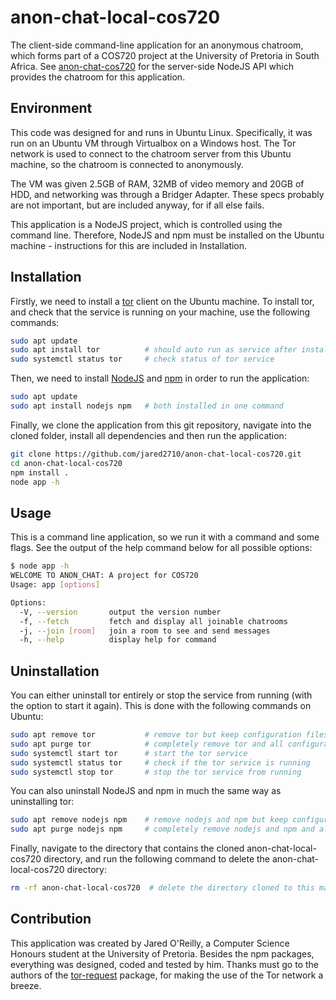 # anon-chat-local-cos720
The client-side command-line application for an anonymous chatroom, which forms part of a COS720 project at the University of Pretoria in South Africa. See [anon-chat-cos720](https://github.com/jared2710/anon-chat-cos720/) for the server-side NodeJS API which provides the chatroom for this application.

## Environment
This code was designed for and runs in Ubuntu Linux. Specifically, it was run on an Ubuntu VM through Virtualbox on a Windows host. The Tor network is used to connect to the chatroom server from this Ubuntu machine, so the chatroom is connected to anonymously.

The VM was given 2.5GB of RAM, 32MB of video memory and 20GB of HDD, and networking was through a Bridger Adapter. These specs probably are not important, but are included anyway, for if all else fails.

This application is a NodeJS project, which is controlled using the command line. Therefore, NodeJS and npm must be installed on the Ubuntu machine - instructions for this are included in Installation.

## Installation

Firstly, we need to install a [tor](https://2019.www.torproject.org/docs/debian.html.en) client on the Ubuntu machine. To install tor, and check that the service is running on your machine, use the following commands:

```bash
sudo apt update
sudo apt install tor          # should auto run as service after install
sudo systemctl status tor     # check status of tor service
```

Then, we need to install [NodeJS](https://nodejs.org/) and [npm](https://www.npmjs.com/) in order to run the application:

```bash
sudo apt update
sudo apt install nodejs npm   # both installed in one command
```

Finally, we clone the application from this git repository, navigate into the cloned folder, install all dependencies and then run the application:

```bash
git clone https://github.com/jared2710/anon-chat-local-cos720.git
cd anon-chat-local-cos720
npm install .
node app -h
```

## Usage
This is a command line application, so we run it with a command and some flags. See the output of the help command below for all possible options:

```bash
$ node app -h
WELCOME TO ANON_CHAT: A project for COS720
Usage: app [options]

Options:
  -V, --version       output the version number
  -f, --fetch         fetch and display all joinable chatrooms
  -j, --join [room]   join a room to see and send messages
  -h, --help          display help for command
```

## Uninstallation

You can either uninstall tor entirely or stop the service from running (with the option to start it again). This is done with the following commands on Ubuntu:

```bash
sudo apt remove tor           # remove tor but keep configuration files
sudo apt purge tor            # completely remove tor and all configuration files
sudo systemctl start tor      # start the tor service
sudo systemctl status tor     # check if the tor service is running
sudo systemctl stop tor       # stop the tor service from running
```

You can also uninstall NodeJS and npm in much the same way as uninstalling tor:

```bash
sudo apt remove nodejs npm    # remove nodejs and npm but keep configuration files
sudo apt purge nodejs npm     # completely remove nodejs and npm and all configuration files
```

Finally, navigate to the directory that contains the cloned anon-chat-local-cos720 directory, and run the following command to delete the anon-chat-local-cos720 directory:

```bash
rm -rf anon-chat-local-cos720  # delete the directory cloned to this machine
```

## Contribution
This application was created by Jared O'Reilly, a Computer Science Honours student at the University of Pretoria. Besides the npm packages, everything was designed, coded and tested by him. Thanks must go to the authors of the [tor-request](https://www.npmjs.com/package/tor-request) package, for making the use of the Tor network a breeze.
